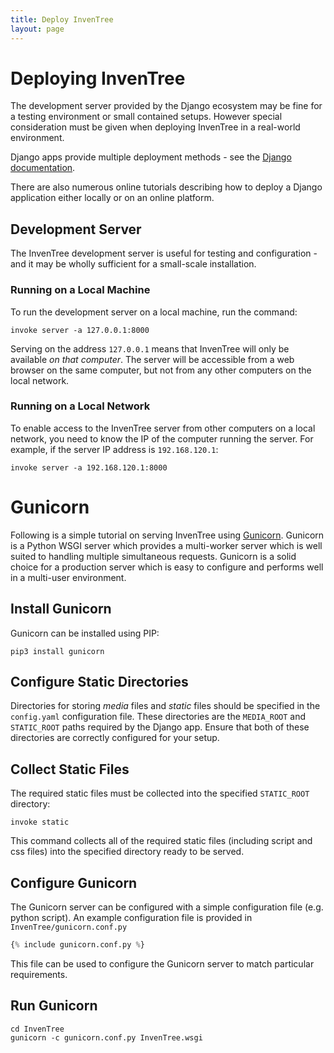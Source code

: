 ```yaml
---
title: Deploy InvenTree
layout: page
---
```


# Deploying InvenTree

The development server provided by the Django ecosystem may be fine for a testing environment or small contained setups. However special consideration must be given when deploying InvenTree in a real-world environment.

Django apps provide multiple deployment methods - see the [Django documentation](https://docs.djangoproject.com/en/2.2/howto/deployment/).

There are also numerous online tutorials describing how to deploy a Django application either locally or on an online platform.

## Development Server

The InvenTree development server is useful for testing and configuration - and it may be wholly sufficient for a small-scale installation.

### Running on a Local Machine

To run the development server on a local machine, run the command:

```
invoke server -a 127.0.0.1:8000
```

Serving on the address `127.0.0.1` means that InvenTree will only be available *on that computer*. The server will be accessible from a web browser on the same computer, but not from any other computers on the local network.

### Running on a Local Network

To enable access to the InvenTree server from other computers on a local network, you need to know the IP of the computer running the server. For example, if the server IP address is `192.168.120.1`:

```
invoke server -a 192.168.120.1:8000
```

# Gunicorn

Following is a simple tutorial on serving InvenTree using [Gunicorn](https://gunicorn.org/). Gunicorn is a Python WSGI server which provides a multi-worker server which is well suited to handling multiple simultaneous requests. Gunicorn is a solid choice for a production server which is easy to configure and performs well in a multi-user environment.

## Install Gunicorn

Gunicorn can be installed using PIP:

```
pip3 install gunicorn
```

## Configure Static Directories

Directories for storing *media* files and *static* files should be specified in the ``config.yaml`` configuration file. These directories are the ``MEDIA_ROOT`` and ``STATIC_ROOT`` paths required by the Django app. Ensure that both of these directories are correctly configured for your setup.

## Collect Static Files

The required static files must be collected into the specified ``STATIC_ROOT`` directory:

```
invoke static
```

This command collects all of the required static files (including script and css files) into the specified directory ready to be served.

## Configure Gunicorn

The Gunicorn server can be configured with a simple configuration file (e.g. python script). An example configuration file is provided in ``InvenTree/gunicorn.conf.py``

```python
{% include gunicorn.conf.py %}
```

This file can be used to configure the Gunicorn server to match particular requirements.

## Run Gunicorn

```
cd InvenTree
gunicorn -c gunicorn.conf.py InvenTree.wsgi
```
